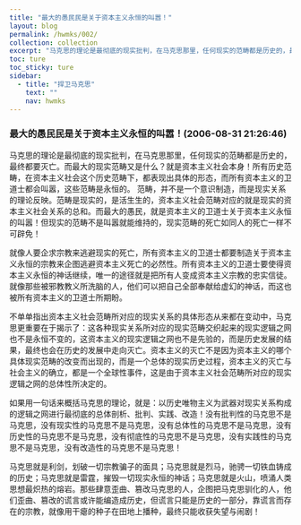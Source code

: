 ```yaml
---
title: "最大的愚民民是关于资本主义永恒的叫嚣！"
layout: blog
permalink: /hwmks/002/
collection: collection
excerpt: "马克思的理论是最彻底的现实批判，在马克思那里，任何现实的范畴都是历史的，最终都要灭亡。而最大的现实范畴又是什么？就是资本主义社会本身！所有历史范畴，在资本主义社会这个历史范畴下，都表现出具体的形态，而所有资本主义的卫道士都会叫嚣，这些范畴是永恒的。"
toc: ture
toc_sticky: ture
sidebar:
  - title: "捍卫马克思"
    text: ""
    nav: hwmks
---
```


### 最大的愚民民是关于资本主义永恒的叫嚣！(2006-08-31 21:26:46)

马克思的理论是最彻底的现实批判，在马克思那里，任何现实的范畴都是历史的，最终都要灭亡。而最大的现实范畴又是什么？就是资本主义社会本身！所有历史范畴，在资本主义社会这个历史范畴下，都表现出具体的形态，而所有资本主义的卫道士都会叫嚣，这些范畴是永恒的。
范畴，并不是一个意识制造，而是现实关系的理论反映。范畴是现实的，是活生生的，资本主义社会范畴对应的就是现实的资本主义社会关系的总和。而最大的愚民，就是资本主义的卫道士关于资本主义永恒的叫嚣！但现实的范畴不是叫嚣就能维持的，现实范畴的死亡如同人的死亡一样不可辟免！

就像人要企求宗教来逃避现实的死亡，所有资本主义的卫道士都要制造关于资本主义永恒的宗教来企图逃避资本主义死亡的必然性。所有资本主义的卫道士要使得资本主义永恒的神话继续，唯一的途径就是把所有人变成资本主义宗教的忠实信徒。就像那些被邪教教义所洗脑的人，他们可以把自己全部奉献给虚幻的神话，而这也被所有资本主义的卫道士所期盼。

不单单指出资本主义社会范畴所对应的现实关系的具体形态从来都在变动中，马克思更重要在于揭示了：这各种现实关系所对应的现实范畴交织起来的现实逻辑之网也不是永恒不变的，这资本主义的现实逻辑之网也不是先验的，而是历史发展的结果，最终也会在历史的发展中走向灭亡。资本主义的灭亡不是因为资本主义的哪个具体现实范畴的改变而出现的，而是一个总体的现实历史过程，资本主义的灭亡与社会主义的确立，都是一个全球性事件，这是由于资本主义社会范畴所对应的现实逻辑之网的总体性所决定的。

如果用一句话来概括马克思的理论，就是：以历史唯物主义为武器对现实关系构成的逻辑之网进行最彻底的总体剖析、批判、实践、改造！没有批判性的马克思不是马克思，没有现实性的马克思不是马克思，没有总体性的马克思不是马克思，没有历史性的马克思不是马克思，没有彻底性的马克思不是马克思，没有实践性的马克思不是马克思，没有改造性的马克思不是马克思！

马克思就是利剑，划破一切宗教骗子的面具；马克思就是烈马，驰骋一切铁血铸成的历史；马克思就是雷霆，摧毁一切现实永恒的神话；马克思就是火山，喷涌人类思想最炽热的熔岩。那些肆意歪曲、篡改马克思的人，企图把马克思驯化的人，他们歪曲、篡改的谎言或许能编造成历史，但谎言只能是历史的一部分，靠谎言而存在的宗教，就像用干瘪的种子在田地上播种，最终只能收获失望与闹剧！